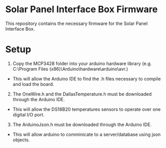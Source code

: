 # Solar Panel Interface Box Firmware

This repository contains the necessary firmware for the Solar Panel Interface Box.

# Setup

 1. Copy the MCP3428 folder into your arduino hardware library
(e.g. C:\Program Files (x86)\Arduino\hardware\arduino\avr.) 
- This will allow the Arduino IDE to find the .h files necessary to compile and 
load the board. 
2. The OneWire.h and the DallasTemperature.h must be downloaded through the Arduino IDE.
- This will allow the DS18B20 temperatures sensors to operate over one digital I/O port.  
3. The ArduinoJson.h must be downloaded through the Arduino IDE.
- This will allow arduino to comminicate to a server/database using json objects.